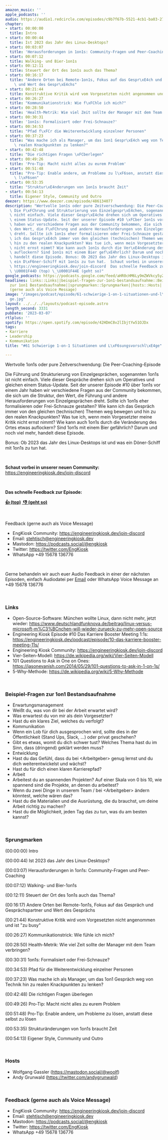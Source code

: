 ```yaml
---
amazon_music: ''
apple_podcasts: ''
audio: https://audio1.redcircle.com/episodes/c9b7f67b-5521-4cb1-ba03-274ba6cf6939/stream.mp3
chapter:
- start: 00:00:00
  title: Intro
- start: 00:00:44
  title: Ist 2023 das Jahr des Linux-Desktops?
- start: 00:03:07
  title: 'Herausforderungen in 1on1s: Community-Fragen und Peer-Coaching'
- start: 00:07:12
  title: Walking- und Bier-1on1s
- start: 00:12:11
  title: Steuert der Ort des 1on1s auch das Thema?
- start: 00:16:17
  title: "Andere Orten bei Remote-1on1s, Fokus auf das Gespr\xE4ch und Gespr\xE4chspartner\
    \ und Wert des Gespr\xE4chs"
- start: 00:21:44
  title: Konstruktive Kritik wird vom Vorgesetzten nicht angenommen und ist "zu busy"
- start: 00:26:27
  title: "Kommunikationstrick: Wie f\xFChle ich mich?"
- start: 00:28:50
  title: 'Health-Metrik: Wie viel Zeit sollte der Manager mit dem Team verbringen?'
- start: 00:30:31
  title: '1on1s: Formalisiert oder Frei-Schnauze?'
- start: 00:34:53
  title: "Pfad f\xFCr die Weiterentwicklung einzelner Personen"
- start: 00:37:23
  title: "Was mache ich als Manager, um das 1on1 Gespr\xE4ch weg von Technik hin zu\
    \ realen Knackpunkten zu lenken?"
- start: 00:42:48
  title: "Die richtigen Fragen \xFCberlegen"
- start: 00:49:26
  title: 'Pro-Tip: Macht nicht alles zu eurem Problem'
- start: 00:51:48
  title: "Pro-Tip: Enable andere, um Probleme zu l\xF6sen, anstatt diese selbst zu\
    \ l\xF6sen"
- start: 00:53:35
  title: "Struktur\xE4nderungen von 1on1s braucht Zeit"
- start: 00:54:13
  title: Eigener Style, Community und Outro
deezer: https://www.deezer.com/episode/486134077
description: "Wertvolle 1on1s oder pure Zeitverschwendung: Die Peer-Coaching-Episode\
  \ Die F\xFChrung und Strukturierung von Einzelgespr\xE4chen, sogenannten 1on1s ist\
  \ nicht einfach. Viele dieser Gespr\xE4che drehen sich um Operatives und gleichen\
  \ einem Status-Update. Seit der unserer Episode #10 \xFCber 1on1s vor einem Jahr\
  \ haben wir verschiedene Fragen aus der Community bekommen, die sich um die Struktur,\
  \ den Wert, die F\xFChrung und andere Herausforderungen von Einzelgespr\xE4chen\
  \ dreht. Sollte ich 1on1s eher formalisieren oder Frei-Schnauze gestalten? Wie kann\
  \ ich das Gespr\xE4ch immer von den gleichen (technischen) Themen weg bewegen und\
  \ hin zu den realen Knackpunkten? Was tue ich, wenn mein Vorgesetzter meine Kritik\
  \ nicht ernst nimmt? Wie kann auch 1on1s durch die Ver\xE4nderung des Ortes etwas\
  \ auflockern? Sind 1on1s mit einem Bier gef\xE4hrlich? Darum und noch viel mehr,\
  \ handelt diese Episode. Bonus: Ob 2023 das Jahr des Linux-Desktops ist und was\
  \ ein D\xF6ner-Schiff mit 1on1s zu tun hat.  Schaut vorbei in unserer neuen Community:\
  \ https://engineeringkiosk.dev/join-discord  Das schnelle Feedback zur Episode:\
  \ \U0001F44D (top) \_\U0001F44E (geht so)"
google_podcasts: https://podcasts.google.com/feed/aHR0cHM6Ly9mZWVkcy5yZWRjaXJjbGUuY29tLzBlY2ZkZmQ3LWZkYTEtNGMzZC05NTE1LTQ3NjcyN2Y5ZGY1ZQ/episode/ZjlhZmZhOGItYTliZC00NzY0LWJjZjItYTBlMTg3ZTJlY2Vl?sa=X&ved=2ahUKEwi3nc-Kusn9AhVflGoFHaKYArsQkfYCegQIARAF
headlines: links::Links||beispiel-fragen-zur-1on1-bestandsaufnahme::Beispiel-Fragen
  zur 1on1 Bestandsaufnahme||sprungmarken::Sprungmarken||hosts::Hosts||feedback-gerne-auch-als-voice-message::Feedback
  (gerne auch als Voice Message)
image: "/images/podcast/episode/61-schwierige-1-on-1-situationen-und-l\xF6sungsvorschl\xE4\
  ge.jpg"
layout: ../../../layouts/podcast-episode.astro
length_second: 3331
pubDate: '2023-03-07'
rtlplus: ''
spotify: https://open.spotify.com/episode/42HDmC8v2lIbjtYw51OJDx
tags:
- Karriere
- Leadership
- Kommunikation
title: "#61 Schwierige 1-on-1 Situationen und L\xF6sungsvorschl\xE4ge"

---
```

<p>Wertvolle 1on1s oder pure Zeitverschwendung: Die Peer-Coaching-Episode</p><p>Die Führung und Strukturierung von Einzelgesprächen, sogenannten 1on1s ist nicht einfach. Viele dieser Gespräche drehen sich um Operatives und gleichen einem Status-Update. Seit der unserer Episode #10 über 1on1s vor einem Jahr haben wir verschiedene Fragen aus der Community bekommen, die sich um die Struktur, den Wert, die Führung und andere Herausforderungen von Einzelgesprächen dreht. Sollte ich 1on1s eher formalisieren oder Frei-Schnauze gestalten? Wie kann ich das Gespräch immer von den gleichen (technischen) Themen weg bewegen und hin zu den realen Knackpunkten? Was tue ich, wenn mein Vorgesetzter meine Kritik nicht ernst nimmt? Wie kann auch 1on1s durch die Veränderung des Ortes etwas auflockern? Sind 1on1s mit einem Bier gefährlich? Darum und noch viel mehr, handelt diese Episode.</p><p>Bonus: Ob 2023 das Jahr des Linux-Desktops ist und was ein Döner-Schiff mit 1on1s zu tun hat.</p><p><br></p><p><strong>Schaut vorbei in unserer neuen Community: </strong><a href="https://engineeringkiosk.dev/join-discord">https://engineeringkiosk.dev/join-discord</a></p><p><br></p><p><strong>Das schnelle Feedback zur Episode:</strong></p><p><a href="https://api.openpodcast.dev/feedback/61/upvote" rel="nofollow"><strong>👍 (top)</strong></a><strong> </strong><a href="https://api.openpodcast.dev/feedback/18/downvote" rel="nofollow"><strong> </strong></a><a href="https://api.openpodcast.dev/feedback/61/downvote" rel="nofollow"><strong>👎 (geht so)</strong></a></p><p><br></p><p>Feedback (gerne auch als Voice Message)</p><ul><li>EngKiosk Community: <a href="https://engineeringkiosk.dev/join-discord">https://engineeringkiosk.dev/join-discord</a></li><li>Email: <a href="mailto:stehtisch@engineeringkiosk.dev" rel="nofollow">stehtisch@engineeringkiosk.dev</a></li><li>Mastodon: <a href="https://podcasts.social/@engkiosk" rel="nofollow">https://podcasts.social/@engkiosk</a></li><li>Twitter: <a href="https://twitter.com/EngKiosk" rel="nofollow">https://twitter.com/EngKiosk</a></li><li>WhatsApp +49 15678 136776</li></ul><p><br></p><p>Gerne behandeln wir auch euer Audio Feedback in einer der nächsten Episoden, einfach Audiodatei per <a href="https://engineeringkiosk.dev/kontakt/">Email</a> oder WhatsApp Voice Message an +49 15678 136776</p><p><br></p><h3 id="links">Links</h3><ul><li>Open-Source-Software: München wollte Linux, dann nicht mehr, jetzt wieder: <a href="https://www.deutschlandfunknova.de/beitrag/linux-versus-microsoft-m%C3%BCnchen-will-wieder-zurueck-zu-mehr-open-source" rel="nofollow">https://www.deutschlandfunknova.de/beitrag/linux-versus-microsoft-m%C3%BCnchen-will-wieder-zurueck-zu-mehr-open-source</a></li><li>Engineering Kiosk Episode #10 Das Karriere Booster Meeting 1:1s: <a href="https://engineeringkiosk.dev/podcast/episode/10-das-karriere-booster-meeting-11s/">https://engineeringkiosk.dev/podcast/episode/10-das-karriere-booster-meeting-11s/</a></li><li>Engineering Kiosk Community: <a href="https://engineeringkiosk.dev/join-discord">https://engineeringkiosk.dev/join-discord</a></li><li>Vier-Seiten-Modell: <a href="https://de.wikipedia.org/wiki/Vier-Seiten-Modell" rel="nofollow">https://de.wikipedia.org/wiki/Vier-Seiten-Modell</a></li><li>101 Questions to Ask in One on Ones: <a href="https://jasonevanish.com/2014/05/29/101-questions-to-ask-in-1-on-1s/" rel="nofollow">https://jasonevanish.com/2014/05/29/101-questions-to-ask-in-1-on-1s/</a></li><li>5-Why-Methode: <a href="https://de.wikipedia.org/wiki/5-Why-Methode" rel="nofollow">https://de.wikipedia.org/wiki/5-Why-Methode</a></li></ul><p><br></p><h3 id="beispiel-fragen-zur-1on1-bestandsaufnahme">Beispiel-Fragen zur 1on1 Bestandsaufnahme</h3><ul><li>Erwartungsmanagement</li><li>Weißt du, was von dir bei der Arbeit erwartet wird?</li><li>Was erwartest du von mir als dein Vorgesetzter?</li><li>Hast du ein klares Ziel, welches du verfolgt?</li><li>Kommunikation</li><li>Wenn ein Lob für dich ausgesprochen wird, sollte dies in der Öffentlichkeit (Stand Ups, Slack, ...) oder privat geschehen?</li><li>Gibt es etwas, womit du dich schwer tust? Welches Thema hast du im Sinn, dass (dringend) geklärt werden muss?</li><li>Entwicklung</li><li>Hast du das Gefühl, dass du bei &lt;Arbeitgeber&gt; genug lernst und du dich weiterentwickelst und wächst?</li><li>Hast du für dich einen klaren Karrierepfad?</li><li>Arbeit</li><li>Arbeitest du an spannenden Projekten? Auf einer Skala von 0 bis 10, wie spannend sind die Projekte, an denen du arbeitest?</li><li>Wenn du zwei Dinge in unserem Team / bei &lt;Arbeitgeber&gt; ändern könntest, welche wären das?</li><li>Hast du die Materialien und die Ausrüstung, die du brauchst, um deine Arbeit richtig zu machen?</li><li>Hast du die Möglichkeit, jeden Tag das zu tun, was du am besten kannst?</li></ul><p><br></p><h3 id="sprungmarken">Sprungmarken</h3><p>(00:00:00) Intro</p><p>(00:00:44) Ist 2023 das Jahr des Linux-Desktops?</p><p>(00:03:07) Herausforderungen in 1on1s: Community-Fragen und Peer-Coaching</p><p>(00:07:12) Walking- und Bier-1on1s</p><p>(00:12:11) Steuert der Ort des 1on1s auch das Thema?</p><p>(00:16:17) Andere Orten bei Remote-1on1s, Fokus auf das Gespräch und Gesprächspartner und Wert des Gesprächs</p><p>(00:21:44) Konstruktive Kritik wird vom Vorgesetzten nicht angenommen und ist &#34;zu busy&#34;</p><p>(00:26:27) Kommunikationstrick: Wie fühle ich mich?</p><p>(00:28:50) Health-Metrik: Wie viel Zeit sollte der Manager mit dem Team verbringen?</p><p>(00:30:31) 1on1s: Formalisiert oder Frei-Schnauze?</p><p>(00:34:53) Pfad für die Weiterentwicklung einzelner Personen</p><p>(00:37:23) Was mache ich als Manager, um das 1on1 Gespräch weg von Technik hin zu realen Knackpunkten zu lenken?</p><p>(00:42:48) Die richtigen Fragen überlegen</p><p>(00:49:26) Pro-Tip: Macht nicht alles zu eurem Problem</p><p>(00:51:48) Pro-Tip: Enable andere, um Probleme zu lösen, anstatt diese selbst zu lösen</p><p>(00:53:35) Strukturänderungen von 1on1s braucht Zeit</p><p>(00:54:13) Eigener Style, Community und Outro</p><p><br></p><h3 id="hosts">Hosts</h3><ul><li>Wolfgang Gassler (<a href="https://mastodon.social/@woolf" rel="nofollow">https://mastodon.social/@woolf</a>)</li><li>Andy Grunwald (<a href="https://twitter.com/andygrunwald" rel="nofollow">https://twitter.com/andygrunwald</a>)</li></ul><p><br></p><h3 id="feedback-gerne-auch-als-voice-message">Feedback (gerne auch als Voice Message)</h3><ul><li>EngKiosk Community: <a href="https://engineeringkiosk.dev/join-discord">https://engineeringkiosk.dev/join-discord</a></li><li>Email: <a href="mailto:stehtisch@engineeringkiosk.dev" rel="nofollow">stehtisch@engineeringkiosk.dev</a></li><li>Mastodon: <a href="https://podcasts.social/@engkiosk" rel="nofollow">https://podcasts.social/@engkiosk</a></li><li>Twitter: <a href="https://twitter.com/EngKiosk" rel="nofollow">https://twitter.com/EngKiosk</a></li><li>WhatsApp +49 15678 136776</li></ul>
